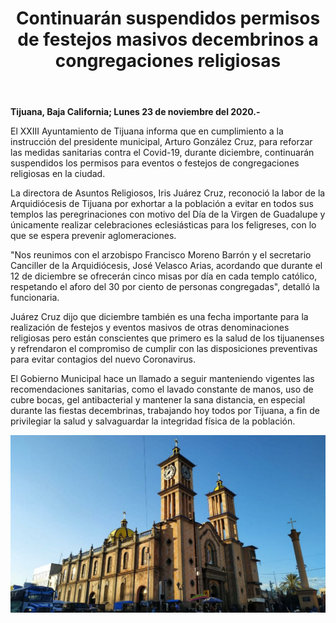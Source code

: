 ﻿---
layout: blog
title:  "Continuarán suspendidos permisos de festejos masivos decembrinos a congregaciones religiosas"
categories: tijuana
permalink: /:categories/:title:output_ext
image: /img/cnr/suspendidos.jpg
autor: 
---


**Tijuana, Baja California;  Lunes 23 de noviembre del 2020.-**


El XXIII Ayuntamiento de Tijuana informa que en cumplimiento a la instrucción del presidente municipal, Arturo González Cruz, para reforzar las medidas sanitarias contra el Covid-19, durante diciembre, continuarán suspendidos los permisos para eventos o festejos de congregaciones religiosas en la ciudad.


La directora de Asuntos Religiosos, Iris Juárez Cruz, reconoció la labor de la Arquidiócesis de Tijuana por exhortar a la población a evitar en todos sus templos las peregrinaciones con motivo del Día de la Virgen de Guadalupe y únicamente realizar celebraciones eclesiásticas para los feligreses, con lo que se espera  prevenir aglomeraciones.


"Nos reunimos con el arzobispo Francisco Moreno Barrón y el secretario Canciller de la Arquidiócesis, José Velasco Arias, acordando que durante el 12 de diciembre se ofrecerán cinco misas por día en cada templo católico, respetando el aforo del 30 por ciento de personas congregadas", detalló la funcionaria.


Juárez Cruz dijo que diciembre también es una fecha importante para la realización de festejos y eventos masivos de otras denominaciones religiosas pero están conscientes que primero es la salud de los tijuanenses y refrendaron el compromiso de cumplir con las disposiciones preventivas para evitar contagios del nuevo Coronavirus.


El Gobierno Municipal hace un llamado a seguir manteniendo vigentes las recomendaciones sanitarias, como el lavado constante de manos, uso de cubre bocas, gel antibacterial y mantener la sana distancia, en especial durante las fiestas decembrinas, trabajando hoy todos por Tijuana, a fin de privilegiar la salud y salvaguardar la integridad física de la población.

<div id="carouselExampleSlidesOnly" class="carousel slide" data-ride="carousel">
  <div class="carousel-inner">
    <div class="carousel-item active">
       <img class="d-block w-100" src="/img/cnr/suspendidos.jpg" loading="lazy"  alt="Continuarán suspendidos permisos de festejos masivos decembrinos a congregaciones religiosas">
    </div>           
  </div>
</div>